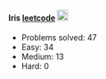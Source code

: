 #### Iris  [leetcode](https://leetcode.com/u/iristyc/)  <img src="https://raw.githubusercontent.com/MartinHeinz/MartinHeinz/master/wave.gif" width="20px">

* Problems solved: 47
* Easy: 34
* Medium: 13
* Hard: 0
